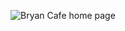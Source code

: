 ![Bryan Cafe home page]([screenshots/Bryan-s-Cafe-ss.png](https://github.com/john-pereira/cafe-website-design/blob/main/Bryan-s-Cafe-ss.png)https://github.com/john-pereira/cafe-website-design/blob/main/Bryan-s-Cafe-ss.png)
